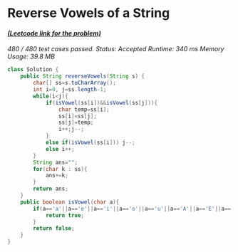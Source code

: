 # **Reverse Vowels of a String**

#### [_(Leetcode link for the problem)_](https://leetcode.com/problems/reverse-vowels-of-a-string/)

_480 / 480 test cases passed.
Status: Accepted
Runtime: 340 ms
Memory Usage: 39.8 MB_

```java
class Solution {
    public String reverseVowels(String s) {
        char[] ss=s.toCharArray();
        int i=0, j=ss.length-1;
        while(i<j){
            if(isVowel(ss[i])&&isVowel(ss[j])){
                char temp=ss[i];
                ss[i]=ss[j];
                ss[j]=temp;
                i++;j--;
            }
            else if(isVowel(ss[i])) j--;
            else i++;
        }
        String ans="";
        for(char k : ss){
            ans+=k;
        }
        return ans;
    }
    public boolean isVowel(char a){
        if(a=='a'||a=='e'||a=='i'||a=='o'||a=='u'||a=='A'||a=='E'||a=='I'||a=='O'||a=='U'){
            return true;
        }
        return false;
    }
}
```
